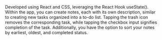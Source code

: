 Developed using React and CSS, leveraging the React Hook useState(). Within the app, you can create notes, each with its own description, similar to creating new tasks organized into a to-do list. Tapping the trash icon removes the corresponding task, while tapping the checkbox input signifies completion of the task. Additionally, you have the option to sort your notes by earliest, oldest, and completed status.
